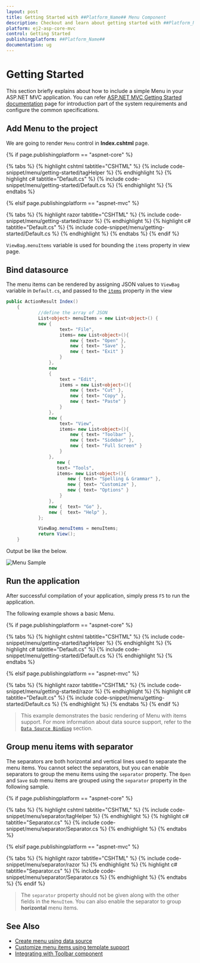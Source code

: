 ```yaml
---
layout: post
title: Getting Started with ##Platform_Name## Menu Component
description: Checkout and learn about getting started with ##Platform_Name## Menu component of Syncfusion, and more details.
platform: ej2-asp-core-mvc
control: Getting Started
publishingplatform: ##Platform_Name##
documentation: ug
---
```



# Getting Started

This section briefly explains about how to include a simple Menu in your ASP.NET MVC application. You can refer [ASP.NET MVC Getting Started documentation](../getting-started) page for introduction part of the system requirements and configure the common specifications.

## Add Menu to the project

We are going to render `Menu` control in **Index.cshtml** page.

{% if page.publishingplatform == "aspnet-core" %}

{% tabs %}
{% highlight cshtml tabtitle="CSHTML" %}
{% include code-snippet/menu/getting-started/tagHelper %}
{% endhighlight %}
{% highlight c# tabtitle="Default.cs" %}
{% include code-snippet/menu/getting-started/Default.cs %}
{% endhighlight %}
{% endtabs %}

{% elsif page.publishingplatform == "aspnet-mvc" %}

{% tabs %}
{% highlight razor tabtitle="CSHTML" %}
{% include code-snippet/menu/getting-started/razor %}
{% endhighlight %}
{% highlight c# tabtitle="Default.cs" %}
{% include code-snippet/menu/getting-started/Default.cs %}
{% endhighlight %}
{% endtabs %}
{% endif %}



`ViewBag.menuItems` variable is used for bounding the `items` property in view page.

## Bind datasource

The menu items can be rendered by assigning JSON values to `ViewBag` variable in `Default.cs`, and passed to the
[`items`](https://help.syncfusion.com/cr/cref_files/aspnetcore-js2/Syncfusion.EJ2~Syncfusion.EJ2.Navigations.Menu~Items.html) property in the view

```cs
public ActionResult Index()
    {
            //define the array of JSON
            List<object> menuItems = new List<object>() {
            new {
                    text= "File",
                    items= new List<object>(){
                        new { text= "Open" },
                        new { text= "Save" },
                        new { text= "Exit" }
                    }
                },
                new
                {
                    text = "Edit",
                    items = new List<object>(){
                        new { text= "Cut" },
                        new { text= "Copy" },
                        new { text= "Paste" }
                    }
                },
                new {
                    text= "View",
                    items= new List<object>(){
                        new { text= "Toolbar" },
                        new { text= "Sidebar" },
                        new { text= "Full Screen" }
                    }
                },
                   new {
                   text= "Tools",
                   items= new List<object>(){
                       new { text= "Spelling & Grammar" },
                       new { text= "Customize" },
                       new { text= "Options" }
                    }
                },
                new {  text= "Go" },
                new {  text= "Help" },
            };

            ViewBag.menuItems = menuItems;
            return View();
    }

```

Output be like the below.

![Menu Sample](./images/menu.png)

## Run the application

 After successful compilation of your application, simply press `F5` to run the application.

 The following example shows a basic Menu.

{% if page.publishingplatform == "aspnet-core" %}

{% tabs %}
{% highlight cshtml tabtitle="CSHTML" %}
{% include code-snippet/menu/getting-started/tagHelper %}
{% endhighlight %}
{% highlight c# tabtitle="Default.cs" %}
{% include code-snippet/menu/getting-started/Default.cs %}
{% endhighlight %}
{% endtabs %}

{% elsif page.publishingplatform == "aspnet-mvc" %}

{% tabs %}
{% highlight razor tabtitle="CSHTML" %}
{% include code-snippet/menu/getting-started/razor %}
{% endhighlight %}
{% highlight c# tabtitle="Default.cs" %}
{% include code-snippet/menu/getting-started/Default.cs %}
{% endhighlight %}
{% endtabs %}
{% endif %}



> This example demonstrates the basic rendering of Menu with items support.
For more information about data source support,
refer to the [`Data Source Binding`](./data-source-binding-and-custom-menu-items#data-binding) section.

## Group menu items with separator

The separators are both horizontal and vertical lines used to separate the menu items.
You cannot select the separators, but you can enable separators to group the menu items
using the `separator` property.
The `Open` and `Save` sub menu items are grouped using the `separator` property in the following sample.

{% if page.publishingplatform == "aspnet-core" %}

{% tabs %}
{% highlight cshtml tabtitle="CSHTML" %}
{% include code-snippet/menu/separator/tagHelper %}
{% endhighlight %}
{% highlight c# tabtitle="Separator.cs" %}
{% include code-snippet/menu/separator/Separator.cs %}
{% endhighlight %}
{% endtabs %}

{% elsif page.publishingplatform == "aspnet-mvc" %}

{% tabs %}
{% highlight razor tabtitle="CSHTML" %}
{% include code-snippet/menu/separator/razor %}
{% endhighlight %}
{% highlight c# tabtitle="Separator.cs" %}
{% include code-snippet/menu/separator/Separator.cs %}
{% endhighlight %}
{% endtabs %}
{% endif %}



> The `separator` property should not be given
along with the other fields in the `MenuItem`.
You can also enable the separator to group **horizontal** menu items.

## See Also

* [Create menu using data source](./data-source-binding-and-custom-menu-items#data-binding)
* [Customize menu items using template support](./data-source-binding-and-custom-menu-items#custom-menu-items)
* [Integrating with Toolbar component](./use-case-scenarios#menu-in-toolbar)